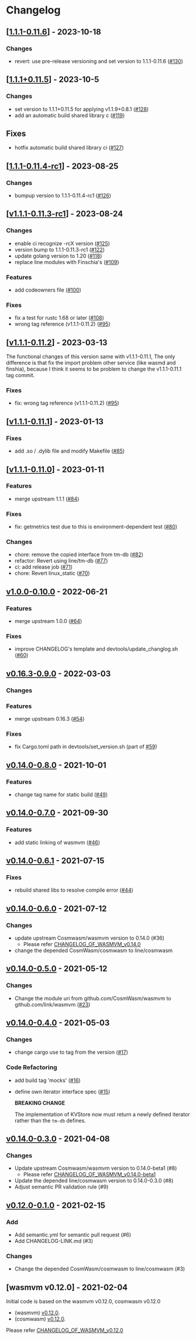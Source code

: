 # Changelog

## [[1.1.1-0.11.6](https://github.com/Finschia/wasmvm/compare/v1.1.1+0.11.5...v1.1.1-0.11.6)] - 2023-10-18
### Changes
* revert: use pre-release versioning and set version to 1.1.1-0.11.6 ([#130](https://github.com/Finschia/wasmvm/pull/130))

## [[1.1.1+0.11.5](https://github.com/Finschia/wasmvm/compare/v1.1.1-0.11.4-rc1...v1.1.1+0.11.5)] - 2023-10-5
### Changes
* set version to 1.1.1+0.11.5 for applying v1.1.9+0.8.1 ([#128](https://github.com/Finschia/wasmvm/pull/128))
* add an automatic build shared library c ([#119](https://github.com/Finschia/wasmvm/pull/119))

## Fixes
* hotfix automatic build shared library ci ([#127](https://github.com/Finschia/wasmvm/pull/127))

## [[1.1.1-0.11.4-rc1](https://github.com/Finschia/wasmvm/compare/v1.1.1-0.11.3-rc1...v1.1.1-0.11.4-rc1)] - 2023-08-25
### Changes
* bumpup version to 1.1.1-0.11.4-rc1 ([#126](https://github.com/Finschia/wasmvm/pull/125))

## [[v1.1.1-0.11.3-rc1](https://github.com/Finschia/wasmvm/compare/v1.1.1-0.11.2...v1.1.1-0.11.3-rc1)] - 2023-08-24

### Changes

* enable ci recognize -rcX version ([#125](https://github.com/Finschia/wasmvm/pull/125))
* version bump to 1.1.1-0.11.3-rc1 ([#122](https://github.com/Finschia/wasmvm/pull/122))
* update golang version to 1.20 ([#118](https://github.com/Finschia/wasmvm/pull/118))
* replace line modules with Finschia's ([#109](https://github.com/Finschia/wasmvm/pull/109))
### Features


* add codeowners file ([#100](https://github.com/Finschia/wasmvm/pull/100))
### Fixes


* fix a test for rustc 1.68 or later ([#108](https://github.com/Finschia/wasmvm/pull/108))
* wrong tag reference (v1.1.1-0.11.2) ([#95](https://github.com/Finschia/wasmvm/pull/95))

## [[v1.1.1-0.11.2](https://github.com/Finschia/wasmvm/compare/v1.1.1-0.11.1...v1.1.1-0.11.2)] - 2023-03-13

The functional changes of this version same with v1.1.1-0.11.1, The only difference is that fix the import problem other service (like wasmd and finshia), because I think it seems to be problem to change the v1.1.1-0.11.1 tag commit.

### Fixes
* fix: wrong tag reference (v1.1.1-0.11.2) ([#95](https://github.com/Finschia/wasmvm/pull/95))

## [[v1.1.1-0.11.1](https://github.com/Finschia/wasmvm/compare/v1.1.1-0.11.0...v1.1.1-0.11.1)] - 2023-01-13

### Fixes
* add .so / .dylib file and modify Makefile ([#85](https://github.com/Finschia/wasmvm/pull/85))

## [[v1.1.1-0.11.0](https://github.com/Finschia/wasmvm/compare/v1.0.0-0.10.0...v1.1.1-0.11.0)] - 2023-01-11

### Features
* merge upstream 1.1.1 ([#84](https://github.com/Finschia/wasmvm/pull/84))

### Fixes
* fix: getmetrics test due to this is environment-dependent test ([#80](https://github.com/Finschia/wasmvm/pull/80))

### Changes
* chore: remove the copied interface from tm-db ([#82](https://github.com/Finschia/wasmvm/pull/82))
* refactor: Revert using line/tm-db ([#77](https://github.com/Finschia/wasmvm/pull/77))
* ci: add release job ([#71](https://github.com/Finschia/wasmvm/pull/71))
* chore: Revert linux_static ([#70](https://github.com/Finschia/wasmvm/pull/70))

## [v1.0.0-0.10.0] - 2022-06-21

### Features

* merge upstream 1.0.0 ([#64](https://github.com/Finschia/wasmvm/issues/64))

### Fixes

* improve CHANGELOG's template and devtools/update_changlog.sh ([#60](https://github.com/Finschia/wasmvm/pull/60))

## [v0.16.3-0.9.0] - 2022-03-03

### Changes


### Features

* merge upstream 0.16.3 ([#54](https://github.com/Finschia/wasmvm/issues/54))

### Fixes

* fix Cargo.toml path in devtools/set_version.sh (part of [#59](https://github.com/Finschia/wasmvm/issues/59))

## [v0.14.0-0.8.0] - 2021-10-01

### Features

* change tag name for static build ([#49](https://github.com/Finschia/wasmvm/issues/49))


## [v0.14.0-0.7.0] - 2021-09-30

### Features

* add static linking of wasmvm ([#46](https://github.com/Finschia/wasmvm/issues/46))


## [v0.14.0-0.6.1] - 2021-07-15

### Fixes

* rebuild shared libs to resolve compile error ([#44](https://github.com/Finschia/wasmvm/issues/44))


## [v0.14.0-0.6.0] - 2021-07-12

### Changes
* update upstream Cosmwasm/wasmvm version to 0.14.0 (#36)
  - Please refer [CHANGELOG_OF_WASMVM_v0.14.0](https://github.com/CosmWasm/wasmvm/blob/v0.14.0/CHANGELOG.md)
* change the depended CosmWasm/cosmwasm to line/cosmwasm


## [v0.14.0-0.5.0] - 2021-05-12

### Changes

* Change the module uri from github.com/CosmWasm/wasmvm to github.com/link/wasmvm ([#23](https://github.com/Finschia/wasmvm/issues/23))


## [v0.14.0-0.4.0] - 2021-05-03

### Changes

* change cargo use to tag from the version ([#17](https://github.com/Finschia/wasmvm/issues/17))

### Code Refactoring

* add build tag 'mocks' ([#16](https://github.com/Finschia/wasmvm/issues/16))
* define own iterator interface spec ([#15](https://github.com/Finschia/wasmvm/issues/15))

  **BREAKING CHANGE**

  The implementation of KVStore now must return a newly defined iterator rather than the `tm-db` defines.


## [v0.14.0-0.3.0] - 2021-04-08

### Changes
* Update upstream Cosmwasm/wasmvm version to 0.14.0-beta1 (#8)
  - Please refer [CHANGELOG_OF_WASMVM_v0.14.0-beta1](https://github.com/CosmWasm/wasmvm/blob/v0.14.0-beta1/CHANGELOG.md)
* Update the depended line/cosmwasm version to 0.14.0-0.3.0 (#8)
* Adjust semantic PR validation rule (#9)


## [v0.12.0-0.1.0] - 2021-02-15

### Add
* Add semantic.yml for semantic pull request (#6)
* Add CHANGELOG-LINK.md (#3)

### Changes
* Change the depended CosmWasm/cosmwasm to line/cosmwasm (#3)


## [wasmvm v0.12.0] - 2021-02-04
Initial code is based on the wasmvm v0.12.0, cosmwasm v0.12.0

* (wasmvm) [v0.12.0](https://github.com/CosmWasm/wasmvm/releases/tag/v0.12.0).
* (cosmwasm) [v0.12.0](https://github.com/CosmWasm/cosmwasm/releases/tag/v0.12.0).

Please refer [CHANGELOG_OF_WASMVM_v0.12.0](https://github.com/CosmWasm/wasmvm/releases?after=v0.13.0)

[Unreleased]:https://github.com/Finschia/wasmvm/compare/v1.0.0-0.10.0...HEAD
[v1.0.0-0.10.0]:https://github.com/Finschia/wasmvm/compare/v0.16.3-0.9.0...v1.0.0-0.10.0
[v0.16.3-0.9.0]:https://github.com/Finschia/wasmvm/compare/v0.14.0-0.8.0...v0.16.3-0.9.0
[v0.14.0-0.8.0]:https://github.com/Finschia/wasmvm/compare/v0.14.0-0.7.0...v0.14.0-0.8.0
[v0.14.0-0.7.0]:https://github.com/Finschia/wasmvm/compare/v0.14.0-0.6.1...v0.14.0-0.7.0
[v0.14.0-0.6.1]:https://github.com/Finschia/wasmvm/compare/v0.14.0-0.6.0...v0.14.0-0.6.1
[v0.14.0-0.6.0]:https://github.com/Finschia/wasmvm/compare/v0.14.0-0.5.0...v0.14.0-0.6.0
[v0.14.0-0.5.0]:https://github.com/Finschia/wasmvm/compare/v0.14.0-0.4.0...v0.14.0-0.5.0
[v0.14.0-0.4.0]:https://github.com/Finschia/wasmvm/compare/v0.14.0-0.3.0...v0.14.0-0.4.0
[v0.14.0-0.3.0]:https://github.com/Finschia/wasmvm/compare/v0.12.0-0.1.0...v0.14.0-0.3.0
[v0.12.0-0.1.0]:https://github.com/Finschia/wasmvm/compare/v0.12.0...v0.12.0-0.1.0
